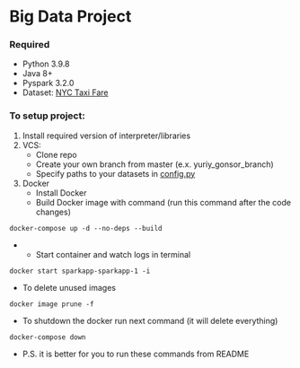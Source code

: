 # Big Data Project

### Required

* Python 3.9.8
* Java 8+
* Pyspark 3.2.0
* Dataset: [NYC Taxi Fare](https://archive.org/details/nycTaxiTripData2013)

### To setup project:

1. Install required version of interpreter/libraries
2. VCS:
   - Clone repo
   - Create your own branch from master (e.x. yuriy_gonsor_branch)
   - Specify paths to your datasets in [config.py](config.py)
3. Docker
   - Install Docker
   - Build Docker image with command (run this command after the code changes)

```shell
docker-compose up -d --no-deps --build
```

* * Start container and watch logs in terminal

```shell
docker start sparkapp-sparkapp-1 -i
```

* To delete unused images

```shell
docker image prune -f
```

* To shutdown the docker run next command (it will delete everything)
```shell
docker-compose down
```

* P.S. it is better for you to run these commands from README

